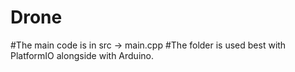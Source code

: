 # Drone
#The main code is in src -> main.cpp
#The folder is used best with PlatformIO alongside with Arduino.

